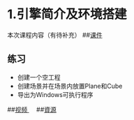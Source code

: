 # 1.引擎简介及环境搭建
本次课程内容（有待补充）
##[课件](https://github.com/onest-qile/course-Unity3D/tree/master/1.%E5%BC%95%E6%93%8E%E7%AE%80%E4%BB%8B%E5%8F%8A%E7%8E%AF%E5%A2%83%E6%90%AD%E5%BB%BA/%E8%AF%BE%E4%BB%B6)
## 练习
- 创建一个空工程
- 创建场景并在场景内放置Plane和Cube
- 导出为Windows可执行程序

##[视频 <img src="https://raw.githubusercontent.com/TelerikAcademy/Common/master/icons/video.png" height="13">](http://pan.baidu.com/s/1mhELCrY)
##[資源]()

